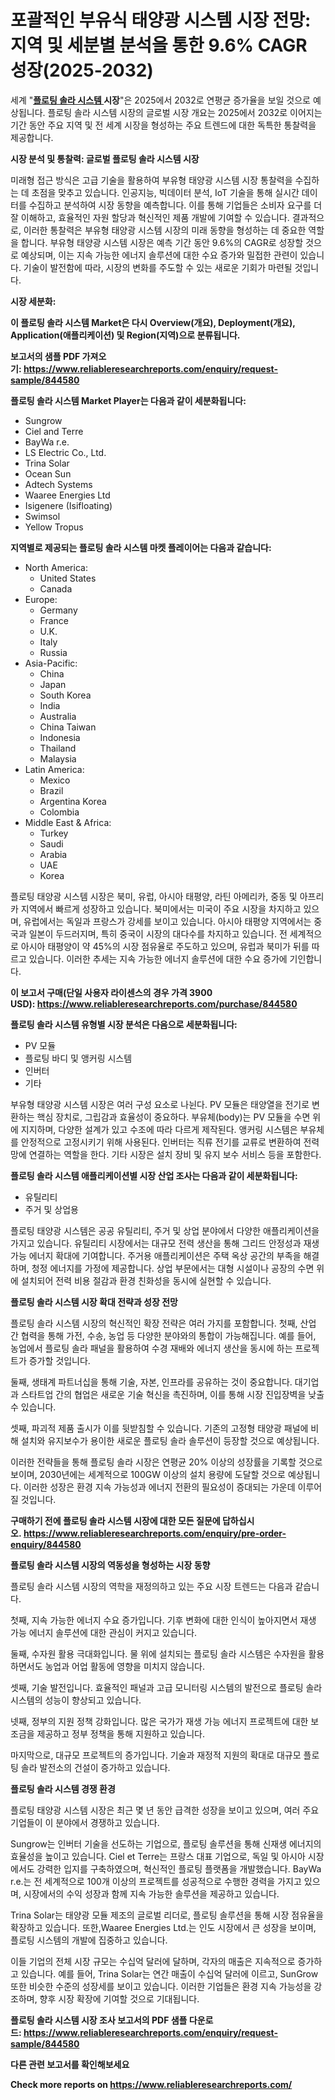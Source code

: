 <p><h1>포괄적인 부유식 태양광 시스템 시장 전망: 지역 및 세분별 분석을 통한 9.6% CAGR 성장(2025-2032)</h1></p><p>세계 "<strong><a href="https://www.reliableresearchreports.com/floating-solar-system-r844580?utm_campaign=106&utm_medium=8&utm_source=Github&utm_content=ia&utm_term=26022025&utm_id=floating-solar-system">플로팅 솔라 시스템&nbsp;</a></strong><strong>시장</strong>"은 2025에서 2032로 연평균 증가율을 보일 것으로 예상됩니다. 플로팅 솔라 시스템 시장의 글로벌 시장 개요는 2025에서 2032로 이어지는 기간 동안 주요 지역 및 전 세계 시장을 형성하는 주요 트렌드에 대한 독특한 통찰력을 제공합니다.</p>
<p><strong>시장 분석 및 통찰력: 글로벌 플로팅 솔라 시스템 시장</strong></p>
<p><p>미래형 접근 방식은 고급 기술을 활용하여 부유형 태양광 시스템 시장 통찰력을 수집하는 데 초점을 맞추고 있습니다. 인공지능, 빅데이터 분석, IoT 기술을 통해 실시간 데이터를 수집하고 분석하여 시장 동향을 예측합니다. 이를 통해 기업들은 소비자 요구를 더 잘 이해하고, 효율적인 자원 할당과 혁신적인 제품 개발에 기여할 수 있습니다. 결과적으로, 이러한 통찰력은 부유형 태양광 시스템 시장의 미래 동향을 형성하는 데 중요한 역할을 합니다. 부유형 태양광 시스템 시장은 예측 기간 동안 9.6%의 CAGR로 성장할 것으로 예상되며, 이는 지속 가능한 에너지 솔루션에 대한 수요 증가와 밀접한 관련이 있습니다. 기술이 발전함에 따라, 시장의 변화를 주도할 수 있는 새로운 기회가 마련될 것입니다.</p><a href="%7CAUTHORITHY_DOMAIN_URL%7C?utm_campaign=106&utm_medium=8&utm_source=Github&utm_content=ia&utm_term=26022025&utm_id=floating-solar-system"></a></p>
<p><strong>시장 세분화:</strong></p>
<p><strong>이 플로팅 솔라 시스템 Market은 다시 Overview(개요), Deployment(개요), Application(애플리케이션) 및 Region(지역)으로 분류됩니다.</strong></p>
<p><strong>보고서의 샘플 PDF 가져오기:&nbsp;<a href="https://www.reliableresearchreports.com/enquiry/request-sample/844580?utm_campaign=106&utm_medium=8&utm_source=Github&utm_content=ia&utm_term=26022025&utm_id=floating-solar-system">https://www.reliableresearchreports.com/enquiry/request-sample/844580</a></strong><strong></strong></p>
<p><strong>플로팅 솔라 시스템 Market Player는 다음과 같이 세분화됩니다:</strong></p>
<p><ul><li>Sungrow</li><li>Ciel and Terre</li><li>BayWa r.e.</li><li>LS Electric Co., Ltd.</li><li>Trina Solar</li><li>Ocean Sun</li><li>Adtech Systems</li><li>Waaree Energies Ltd</li><li>Isigenere (Isifloating)</li><li>Swimsol</li><li>Yellow Tropus</li></ul></p>
<p><strong>지역별로 제공되는 플로팅 솔라 시스템 마켓 플레이어는 다음과 같습니다:</strong></p>
<p><ul>
    <li>
        North America:
        <ul>
            <li>United States</li>
            <li>Canada</li>
        </ul>
    </li>
    <li>
        Europe:
        <ul>
            <li>Germany</li>
            <li>France</li>
            <li>U.K.</li>
            <li>Italy</li>
            <li>Russia</li>
        </ul>
    </li>
    <li>
        Asia-Pacific:
        <ul>
            <li>China</li>
            <li>Japan</li>
            <li>South Korea</li>
            <li>India</li>
            <li>Australia</li>
            <li>China Taiwan</li>
            <li>Indonesia</li>
            <li>Thailand</li>
            <li>Malaysia</li>
        </ul>
    </li>
    <li>
        Latin America:
        <ul>
            <li>Mexico</li>
            <li>Brazil</li>
            <li>Argentina Korea</li>
            <li>Colombia</li>
        </ul>
    </li>
    <li>
        Middle East & Africa:
        <ul>
            <li>Turkey</li>
            <li>Saudi</li>
            <li>Arabia</li>
            <li>UAE</li>
            <li>Korea</li>
        </ul>
    </li>
    </ul></p>
<p><p>플로팅 태양광 시스템 시장은 북미, 유럽, 아시아 태평양, 라틴 아메리카, 중동 및 아프리카 지역에서 빠르게 성장하고 있습니다. 북미에서는 미국이 주요 시장을 차지하고 있으며, 유럽에서는 독일과 프랑스가 강세를 보이고 있습니다. 아시아 태평양 지역에서는 중국과 일본이 두드러지며, 특히 중국이 시장의 대다수를 차지하고 있습니다. 전 세계적으로 아시아 태평양이 약 45%의 시장 점유율로 주도하고 있으며, 유럽과 북미가 뒤를 따르고 있습니다. 이러한 추세는 지속 가능한 에너지 솔루션에 대한 수요 증가에 기인합니다.</p></p>
<p><strong>이 보고서 구매(단일 사용자 라이센스의 경우 가격 3900 USD):&nbsp;<a href="https://www.reliableresearchreports.com/purchase/844580?utm_campaign=106&utm_medium=8&utm_source=Github&utm_content=ia&utm_term=26022025&utm_id=floating-solar-system">https://www.reliableresearchreports.com/purchase/844580</a></strong></p>
<p><strong>플로팅 솔라 시스템 유형별 시장 분석은 다음으로 세분화됩니다:</strong></p>
<p><ul><li>PV 모듈</li><li>플로팅 바디 및 앵커링 시스템</li><li>인버터</li><li>기타</li></ul></p>
<p><p>부유형 태양광 시스템 시장은 여러 구성 요소로 나뉜다. PV 모듈은 태양열을 전기로 변환하는 핵심 장치로, 그립감과 효율성이 중요하다. 부유체(body)는 PV 모듈을 수면 위에 지지하며, 다양한 설계가 있고 수조에 따라 다르게 제작된다. 앵커링 시스템은 부유체를 안정적으로 고정시키기 위해 사용된다. 인버터는 직류 전기를 교류로 변환하여 전력망에 연결하는 역할을 한다. 기타 시장은 설치 장비 및 유지 보수 서비스 등을 포함한다.</p></p>
<p><strong>플로팅 솔라 시스템 애플리케이션별 시장 산업 조사는 다음과 같이 세분화됩니다:</strong></p>
<p><ul><li>유틸리티</li><li>주거 및 상업용</li></ul></p>
<p><p>플로팅 태양광 시스템은 공공 유틸리티, 주거 및 상업 분야에서 다양한 애플리케이션을 가지고 있습니다. 유틸리티 시장에서는 대규모 전력 생산을 통해 그리드 안정성과 재생 가능 에너지 확대에 기여합니다. 주거용 애플리케이션은 주택 옥상 공간의 부족을 해결하며, 청정 에너지를 가정에 제공합니다. 상업 부문에서는 대형 시설이나 공장의 수면 위에 설치되어 전력 비용 절감과 환경 친화성을 동시에 실현할 수 있습니다.</p></p>
<p><strong>플로팅 솔라 시스템 시장 확대 전략과 성장 전망</strong></p>
<p><p>플로팅 솔라 시스템 시장의 혁신적인 확장 전략은 여러 가지를 포함합니다. 첫째, 산업 간 협력을 통해 가전, 수송, 농업 등 다양한 분야와의 통합이 가능해집니다. 예를 들어, 농업에서 플로팅 솔라 패널을 활용하여 수경 재배와 에너지 생산을 동시에 하는 프로젝트가 증가할 것입니다. </p><p>둘째, 생태계 파트너십을 통해 기술, 자본, 인프라를 공유하는 것이 중요합니다. 대기업과 스타트업 간의 협업은 새로운 기술 혁신을 촉진하며, 이를 통해 시장 진입장벽을 낮출 수 있습니다.</p><p>셋째, 파괴적 제품 출시가 이를 뒷받침할 수 있습니다. 기존의 고정형 태양광 패널에 비해 설치와 유지보수가 용이한 새로운 플로팅 솔라 솔루션이 등장할 것으로 예상됩니다. </p><p>이러한 전략들을 통해 플로팅 솔라 시장은 연평균 20% 이상의 성장률을 기록할 것으로 보이며, 2030년에는 세계적으로 100GW 이상의 설치 용량에 도달할 것으로 예상됩니다. 이러한 성장은 환경 지속 가능성과 에너지 전환의 필요성이 증대되는 가운데 이루어질 것입니다.</p></p>
<p><strong>구매하기 전에 플로팅 솔라 시스템 시장에 대한 모든 질문에 답하십시오.&nbsp;<a href="https://www.reliableresearchreports.com/enquiry/pre-order-enquiry/844580?utm_campaign=106&utm_medium=8&utm_source=Github&utm_content=ia&utm_term=26022025&utm_id=floating-solar-system">https://www.reliableresearchreports.com/enquiry/pre-order-enquiry/844580</a></strong><strong></strong></p>
<p><strong>플로팅 솔라 시스템 시장의 역동성을 형성하는 시장 동향</strong></p>
<p><p>플로팅 솔라 시스템 시장의 역학을 재정의하고 있는 주요 시장 트렌드는 다음과 같습니다. </p><p>첫째, 지속 가능한 에너지 수요 증가입니다. 기후 변화에 대한 인식이 높아지면서 재생 가능 에너지 솔루션에 대한 관심이 커지고 있습니다. </p><p>둘째, 수자원 활용 극대화입니다. 물 위에 설치되는 플로팅 솔라 시스템은 수자원을 활용하면서도 농업과 어업 활동에 영향을 미치지 않습니다. </p><p>셋째, 기술 발전입니다. 효율적인 패널과 고급 모니터링 시스템의 발전으로 플로팅 솔라 시스템의 성능이 향상되고 있습니다. </p><p>넷째, 정부의 지원 정책 강화입니다. 많은 국가가 재생 가능 에너지 프로젝트에 대한 보조금을 제공하고 정부 정책을 통해 지원하고 있습니다. </p><p>마지막으로, 대규모 프로젝트의 증가입니다. 기술과 재정적 지원의 확대로 대규모 플로팅 솔라 발전소의 건설이 증가하고 있습니다.</p></p>
<p><strong>플로팅 솔라 시스템 경쟁 환경</strong></p>
<p><p>플로팅 태양광 시스템 시장은 최근 몇 년 동안 급격한 성장을 보이고 있으며, 여러 주요 기업들이 이 분야에서 경쟁하고 있습니다. </p><p>Sungrow는 인버터 기술을 선도하는 기업으로, 플로팅 솔루션을 통해 신재생 에너지의 효율성을 높이고 있습니다. Ciel et Terre는 프랑스 대표 기업으로, 독일 및 아시아 시장에서도 강력한 입지를 구축하였으며, 혁신적인 플로팅 플랫폼을 개발했습니다. BayWa r.e.는 전 세계적으로 100개 이상의 프로젝트를 성공적으로 수행한 경력을 가지고 있으며, 시장에서의 수익 성장과 함께 지속 가능한 솔루션을 제공하고 있습니다.</p><p>Trina Solar는 태양광 모듈 제조의 글로벌 리더로, 플로팅 솔루션을 통해 시장 점유율을 확장하고 있습니다. 또한,Waaree Energies Ltd.는 인도 시장에서 큰 성장을 보이며, 플로팅 시스템의 개발에 집중하고 있습니다.</p><p>이들 기업의 전체 시장 규모는 수십억 달러에 달하며, 각자의 매출은 지속적으로 증가하고 있습니다. 예를 들어, Trina Solar는 연간 매출이 수십억 달러에 이르고, SunGrow 또한 비슷한 수준의 성장세를 보이고 있습니다. 이러한 기업들은 환경 지속 가능성을 강조하며, 향후 시장 확장에 기여할 것으로 기대됩니다.</p></p>
<p><strong>플로팅 솔라 시스템 시장 조사 보고서의 PDF 샘플 다운로드:&nbsp;<a href="https://www.reliableresearchreports.com/enquiry/request-sample/844580?utm_campaign=106&utm_medium=8&utm_source=Github&utm_content=ia&utm_term=26022025&utm_id=floating-solar-system">https://www.reliableresearchreports.com/enquiry/request-sample/844580</a></strong></p>
<p><strong></strong></p>
<p><strong></strong></p>
<p><strong></strong></p>
<p><strong></strong></p>
<p><strong>다른 관련 보고서를 확인해보세요</strong></p>
<p><strong>Check more reports on <a href="https://www.reliableresearchreports.com/?utm_campaign=106&utm_medium=8&utm_source=Github&utm_content=ia&utm_term=26022025&utm_id=floating-solar-system">https://www.reliableresearchreports.com/</a></strong></p>